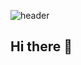 ![header](https://capsule-render.vercel.app/api?type=venom&color=auto&height=300&section=header&text=capsule%20render&fontSize=90)
## Hi there 👋
